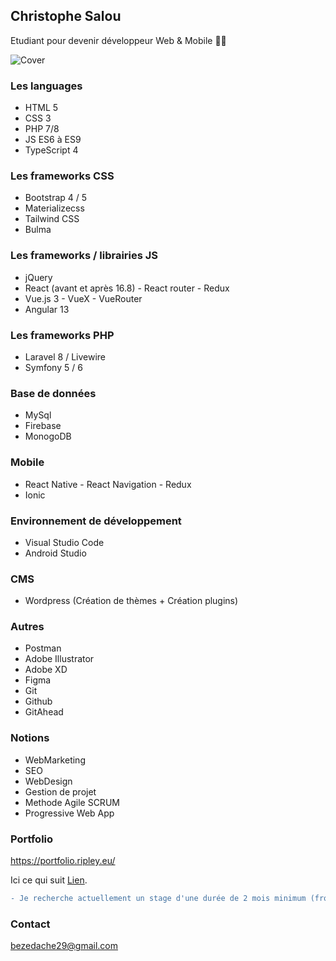 ## Christophe Salou
Etudiant pour devenir développeur Web & Mobile 🖖🏻

![Cover](https://ripley.eu/perso/img/bg2.jpg) 

### Les languages
- HTML 5
- CSS 3
-  PHP 7/8
- JS ES6 à ES9
- TypeScript 4

### Les frameworks CSS
- Bootstrap 4 / 5
- Materializecss
- Tailwind CSS
- Bulma

### Les frameworks / librairies JS
- jQuery
- React (avant et après 16.8) - React router - Redux
- Vue.js 3 - VueX - VueRouter
- Angular 13

### Les frameworks PHP
- Laravel 8 / Livewire
- Symfony 5 / 6

### Base de données
- MySql
- Firebase
- MonogoDB

### Mobile
- React Native - React Navigation - Redux
- Ionic

### Environnement de développement
- Visual Studio Code
- Android Studio

### CMS
- Wordpress (Création de thèmes + Création plugins)

### Autres
- Postman
- Adobe Illustrator
- Adobe XD
- Figma
- Git
- Github
- GitAhead

### Notions
- WebMarketing
- SEO
- WebDesign
- Gestion de projet
- Methode Agile SCRUM
- Progressive Web App

### Portfolio
https://portfolio.ripley.eu/

Ici ce qui suit [Lien](https://portfolio.ripley.eu/ "Mon protfolio").

```diff
- Je recherche actuellement un stage d'une durée de 2 mois minimum (front-end, back-end, full-stack)
```

### Contact
bezedache29@gmail.com




<!--
**bezedache29/bezedache29** is a ✨ _special_ ✨ repository because its `README.md` (this file) appears on your GitHub profile.

Here are some ideas to get you started:

- 🔭 I’m currently working on ...
- 🌱 I’m currently learning ...
- 👯 I’m looking to collaborate on ...
- 🤔 I’m looking for help with ...
- 💬 Ask me about ...
- 📫 How to reach me: ...
- 😄 Pronouns: ...
- ⚡ Fun fact: ...
-->
